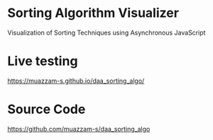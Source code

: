 # Sorting Algorithm Visualizer
Visualization of Sorting Techniques using Asynchronous JavaScript
# Live testing 
https://muazzam-s.github.io/daa_sorting_algo/
# Source Code 
https://github.com/muazzam-s/daa_sorting_algo
